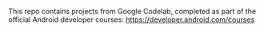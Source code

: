 This repo contains projects from Google Codelab, completed as part of the official Android developer courses: https://developer.android.com/courses